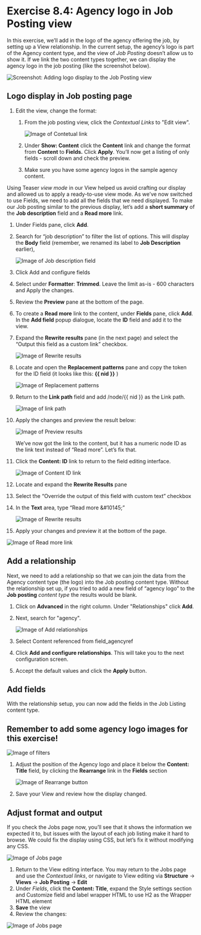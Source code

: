 # Exercise 8.4: Agency logo in Job Posting view

In this exercise, we’ll add in the logo of the agency offering the job, by setting up a View relationship. In the current setup, the agency’s logo is part of the Agency content type, and the view of _Job Posting_ doesn’t allow us to show it. If we link the two content types together, we can display the agency logo in the job posting (like the screenshot below).

![Screenshot: Adding logo display to the Job Posting view](../.gitbook/assets/179.png)

## Logo display in Job posting page

1. Edit the view, change the format:
   1.  From the job posting view, click the _Contextual Links_ to "Edit view".

       <img src="../.gitbook/assets/180.png" alt="Image of Contetual link" data-size="original">
   2. Under **Show: Content** click the **Content** link and change the format from **Content** to **Fields.** Click **Apply**. You’ll now get a listing of only fields - scroll down and check the preview.
   3. Make sure you have some agency logos in the sample agency content.

Using Teaser _view mode_ in our View helped us avoid crafting our display and allowed us to apply a ready-to-use view mode. As we’ve now switched to use Fields, we need to add all the fields that we need displayed. To make our Job posting similar to the previous display, let’s add a **short summary** of the **Job description** field and a **Read more** link.

1. Under Fields pane, click **Add**.
2.  Search for “job description” to filter the list of options. This will display the **Body** field (remember, we renamed its label to **Job Description** earlier),

    <img src="../.gitbook/assets/181.png" alt="Image of Job description field" data-size="original">
3. Click Add and configure fields
4. Select under **Formatter**: **Trimmed**. Leave the limit as-is - 600 characters and Apply the changes.
5. Review the **Preview** pane at the bottom of the page.
6. To create a **Read more** link to the content, under **Fields** pane, click **Add**. In the **Add field** popup dialogue, locate the **ID** field and add it to the view.
7.  Expand the **Rewrite results** pane (in the next page) and select the “Output this field as a custom link” checkbox.

    <img src="../.gitbook/assets/182.png" alt="Image of Rewrite results" data-size="original">
8.  Locate and open the **Replacement patterns** pane and copy the token for the ID field (it looks like this: **\{{ nid \}}** )

    <img src="../.gitbook/assets/183.png" alt="Image of Replacement patterns" data-size="original">
9.  Return to the **Link path** field and add /node/\{{ nid \}} as the Link path.

    <img src="../.gitbook/assets/184.png" alt="Image of link path" data-size="original">
10. Apply the changes and preview the result below:

    <img src="../.gitbook/assets/185.png" alt="Image of Preview results" data-size="original">

    We’ve now got the link to the content, but it has a numeric node ID as the link text instead of “Read more”. Let’s fix that.
11. Click the **Content: ID** link to return to the field editing interface.

    <img src="../.gitbook/assets/186.png" alt="Image of Content ID link" data-size="original">
12. Locate and expand the **Rewrite Results** pane
13. Select the “Override the output of this field with custom text” checkbox
14. In the **Text** area, type “Read more \&#10145;”

    <img src="../.gitbook/assets/187.png" alt="Image of Rewrite results" data-size="original">
15. Apply your changes and preview it at the bottom of the page.

![Image of Read more link](../.gitbook/assets/188.png)

## Add a relationship

Next, we need to add a relationship so that we can join the data from the Agency content type (the logo) into the Job posting content type. Without the relationship set up, if you tried to add a new field of “agency logo” to the **Job posting** _content type_ the results would be blank.

1. Click on **Advanced** in the right column. Under "Relationships" click **Add**.
2.  Next, search for "agency".

    <img src="../.gitbook/assets/189.png" alt="Image of Add relationships" data-size="original">
3. Select Content referenced from field\_agencyref
4. Click **Add and configure relationships**. This will take you to the next configuration screen.
5. Accept the default values and click the **Apply** button.

## Add fields

With the relationship setup, you can now add the fields in the Job Listing content type.

## Remember to add some agency logo images for this exercise!

![Image of filters](../.gitbook/assets/193.png)

1.  Adjust the position of the Agency logo and place it below the **Content: Title** field, by clicking the **Rearrange** link in the **Fields** section

    <img src="../.gitbook/assets/194.png" alt="Image of Rearrange button" data-size="original">
2. Save your View and review how the display changed.

## Adjust format and output

If you check the Jobs page now, you’ll see that it shows the information we expected it to, but issues with the layout of each job listing make it hard to browse. We could fix the display using CSS, but let’s fix it without modifying any CSS.

![Image of Jobs page](../.gitbook/assets/195.png)

1. Return to the View editing interface. You may return to the Jobs page and use the _Contextual links_, or navigate to View editing via **Structure** → **Views** → **Job Posting** → **Edit**
2. Under _Fields_, click the **Content: Title**, expand the Style settings section and Customize field and label wrapper HTML to use H2 as the Wrapper HTML element
3. **Save** the view
4. Review the changes:

![Image of Jobs page](../.gitbook/assets/196.png)
